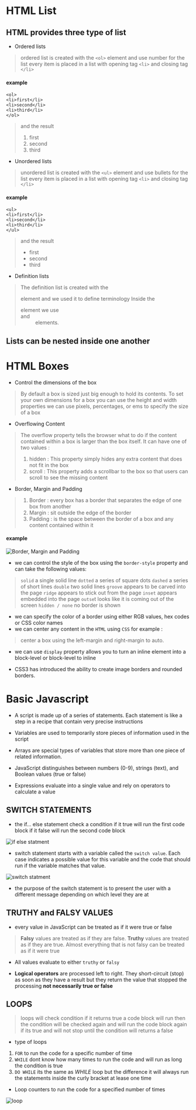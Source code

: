 # HTML List

##  HTML provides three type of list
* Ordered lists
> ordered list is created with the `<ol>` element and use number for the list
> every item is placed in a list with opening tag `<li>` and closing tag `</li>`

#### example

```
<ol>
<li>first</li>
<li>second</li>
<li>third</li>
</ol>
```

> and the result
> 1. first 
> 2. second
> 3. third

* Unordered lists
> unordered list is created with the `<ul>` element and use bullets for the list
> every item is placed in a list with opening tag `<li>` and closing tag `</li>`

#### example

```
<ul>
<li>first</li>
<li>second</li>
<li>third</li>
</ul>
```
> and the result
> * first 
> * second
> * third

* Definition lists
> The definition list is created with the <dl> element and we used it to define terminology 
> Inside the <dl> element we use <dt> and <dd> elements.

## Lists can be nested inside one another

# HTML Boxes

* Control the dimensions of the box 

> By default a box is sized just big enough to hold its contents. To set your own dimensions for a box you can 
> use the height and width properties we can use pixels, percentages, or ems to specify the size of a box

* Overflowing Content
> The overflow property tells the browser what to do if the content contained within a box is larger
> than the box itself. It can have one of two values :
> 1. hidden : This property simply hides any extra content that does not fit in the box
> 2. scroll : This property adds a scrollbar to the box so that users can scroll to see the missing content

* Border, Margin and Padding

> 1. Border : every box has a border that separates the edge of one box from another 
> 2. Margin : sit outside the edge of the border
> 3. Padding : is the space between the border of a box and any content contained within it

#### example 
![Border, Margin and Padding](https://sabe.io/classes/css/css-box-model-padding-border-margin/css-box-model.png)

* we can control the style of the box using the `border-style` property and can take the following values:
> `solid` a single solid line
> `dotted` a series of square dots
> `dashed` a series of short lines 
> `double` two solid lines
> `groove` appears to be carved into the page
> `ridge` appears to stick out from the page
> `inset` appears embedded into the page
> `outse`t looks like it is coming out of the screen
> `hidden / none` no border is shown

* we can specify the color of a border using either RGB values, hex codes or CSS color names
* we can center any content in the `HTML` using `CSS` for example :
> center a box using the left-margin and right-margin to auto.
* we can use `display` property allows you to turn an inline element into a block-level or block-level to inline

* CSS3 has introduced the ability to create image borders and rounded borders.

# Basic Javascript

* A script is made up of a series of statements. Each statement is like a step in a recipe that contain very precise instructions

* Variables are used to temporarily store pieces of information used in the script

* Arrays are special types of variables that store more than one piece of related information.

* JavaScript distinguishes between numbers (0-9), strings (text), and Boolean values (true or false)

* Expressions evaluate into a single value and rely on operators to calculate a value

## SWITCH STATEMENTS

* the if... else statement check a condition if it true will run the first code block if it false will run the second code block 

![if else statment](https://cdn.programiz.com/sites/tutorial2program/files/js-if-else-if-statement_0.png)

* switch statement starts with a variable called the `switch value`. Each case indicates a possible value for this variable and the
code that should run if the variable matches that value.

![switch statment](https://www.theengineeringprojects.com/wp-content/uploads/2020/01/Switch-Statment-in-JavaScript-1.jpg)

* the purpose of the switch statement is to present the user with a different message depending on which level they are at

## TRUTHY and FALSY VALUES

* every value in JavaScript can be treated as if it were true or false

> **Falsy** values are treated as if they are false.
> **Truthy** values are treated as if they are true. Almost everything that is not falsy can be treated as if it were true
* All values evaluate to either `truthy` or `falsy` 

* **Logical operators** are processed left to right. They short-circuit (stop) as soon as they have a result 
but they return the value that stopped the processing **not necessarily true or false**

## LOOPS

> loops will check condition if it returns true a code block will run then the condition will be checked again and will run the code block
again if its true and will not stop until the condition will returns a false

* type of loops

1. `FOR` to run the code for a specific number of time
2. `WHILE` dont know how many times to run the code and will run as long the condition is true
3. `DO WHILE` its the same as *WHILE* loop but the difference it will always run the statements inside the curly bracket at lease one time

* Loop counters to run the code for a specified number of times 

![loop](https://media.geeksforgeeks.org/wp-content/uploads/Loop1.png)
